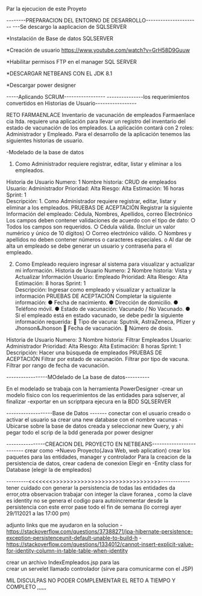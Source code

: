 Par la ejecucion de este Proyeto 


--------PREPARACION DEL ENTORNO DE DESARROLLO----------------------
---Se descargo la aaplicacion de SQLSERVER

*Instalación de Base de datos SQLSERVER 

*Creación de usuario
https://www.youtube.com/watch?v=GrH58D9Guuw

*Habilitar permisos FTP en el manager SQL SERVER

*DESCARGAR NETBEANS CON EL JDK 8.1

*Descargar power designer 


-----Aplicando SCRUM-----------------
---------------los requerimientos convertidos en Historias de Usuario-----------------

RETO FARMAENLACE
Inventario de vacunación de empleados
Farmaenlace cia ltda. requiere una aplicación para llevar un registro del inventario del estado de vacunación de los empleados.
La aplicación contará con 2 roles: Administrador y Empleado.
Para el desarrollo de la aplicación tenemos las siguientes historias de usuario.

-Modelado de la base de datos



1.	Como Administrador requiere registrar, editar, listar y eliminar a los empleados.


Historia de Usuario
Numero:	1		Nombre historia: CRUD de empleados
Usuario: Administrador
Prioridad:  Alta	Riesgo: Alta	Estimación: 16 horas
Sprint:  1	
Descripción: 1.	Como Administrador requiere registrar, editar, listar y eliminar a los empleados.
PRUEBAS DE ACEPTACIÓN
Registrar la siguiente Información del empleado: Cédula, Nombres, Apellidos, correo Electrónico
Los campos deben contener validaciones de acuerdo con el tipo de dato: 
○	Todos los campos son requeridos.
○	Cédula válida. (Incluir un valor numérico y único de 10 dígitos)
 ○	Correo electrónico válido.
○	Nombres y apellidos no deben contener números o caracteres especiales.
o	Al dar de alta un empleado se debe generar un usuario y contraseña para el empleado.





2.	Como Empleado requiero ingresar al sistema para visualizar y actualizar mi información.
Historia de Usuario
Numero:	2		Nombre historia: Vista y Actualizar Información
Usuario: Empleado
Prioridad:  Alta	Riesgo: Alta	Estimación: 8 horas
Sprint:  1	
Descripción: Ingresar como empleado y visualizar y actualizar la información
PRUEBAS DE ACEPTACIÓN
Completar la siguiente información: 
●	Fecha de nacimiento.
●	Dirección de domicilio.
●	Teléfono móvil.
●	Estado de vacunación: Vacunado / No Vacunado.
●	Si el empleado está en estado vacunado, se debe pedir la siguiente información requerida:
	Tipo de vacuna: Sputnik, AstraZeneca, Pfizer y Jhonson&Jhonson 
	Fecha de vacunación. 
	Número de dosis.





Historia de Usuario
Numero:	3		Nombre historia: Filtrar Empleados
Usuario: Administrador
Prioridad:  Alta	Riesgo: Alta	Estimación: 8 horas
Sprint:  1	
Descripción: Hacer una búsqueda de empleados
PRUEBAS DE ACEPTACIÓN
Filtrar por estado de vacunación.
Filtrar por tipo de vacuna.
Filtrar por rango de fecha de vacunación.



-----------------MOdelado de La base de datos----------

En el modelado se trabaja con la herramienta PowerDesigner
-crear un modelo fisico con los requerimientos de las entidades para sqlserver, al finalizar
-exportar en un scriptpara ejecura en la BDD SQLSERVER

-------------------Base de Datos -------
conectar con el usuario creado o activar el usuario sa 
crear una new database con el nombre vacunas
-Ubicarse sobre la base de datos creada y seleccionar new Query, y ahi pegar todo el scrip de la bdd generada por power designer





----------------CREACION DEL PROYECTO EN NETBEANS-------------------------
crear como ->Nuevo Proyecto(Java Web, web aplication)
crear los paquetes para las entidades, manager y controlador
Para la creacion de la persistencia de datos, crear cadena de conexion
Elegir en 
-Entity class for Database (elegir la de empleados)

---------<<<<<<<<OJO>>>>>>>>>>>>>>>>>>>>>>>>>>>>>>>>------------ tener cuidado con generar la persistencia de todas las entidades da error,otra observacion trabajar con integer la clave foranea , 
como la clave es identity no se genera el codigo para autoincrementar desde la persistencia con este error pase todo el fin de semana (lo corregi ayer 29/112021 a las 17:00 pm) 

adjunto  links que me ayudaron en la solucion
-https://stackoverflow.com/questions/37388271/jpa-hibernate-persistence-exception-persistenceunit-default-unable-to-build-h
-https://stackoverflow.com/questions/1334012/cannot-insert-explicit-value-for-identity-column-in-table-table-when-identity


crear un archivo IndexEmpleados.jsp para las  
crear un servelet llamado controlador (sirve para comunicarme con el JSP)


MIL DISCULPAS  NO PODER COMPLEMENTAR EL RETO A TIEMPO Y COMPLETO ,,,,,,





